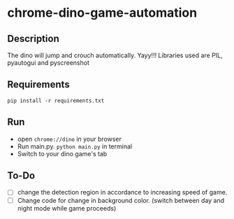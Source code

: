 # chrome-dino-game-automation

## Description
The dino will jump and crouch automatically. Yayy!!!
Libraries used are PIL, pyautogui and pyscreenshot

## Requirements

`pip install -r requirements.txt`

## Run

- open `chrome://dino` in your browser
- Run main.py. `python main.py` in terminal
- Switch to your dino game's tab

## To-Do 

- [ ] change the detection region in accordance to increasing speed of game.
- [ ] Change code for change in background color. (switch between day and night mode while game proceeds)
